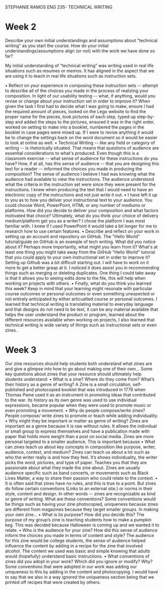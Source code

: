 
STEPHANIE RAMOS
ENG 235- TECHNICAL WRITING

# Week 2

Describe your own initial understandings and assumptions about "technical writing" as you start the course. How do your initial understandings/assumptions align (or not) with the work we have done so far?

My initial understanding of “technical writing” was writing used in real life situations such as resumes or memos. It has aligned in the aspect that we are using it to teach in real life situations such as instruction sets. 

•	Reflect on your experience in composing these instruction sets -- attempt to describe all of the choices you made in the process of realizing your composition. In light of our usability testing -- what, if anything, would you revise or change about your instruction set in order to improve it?
When given the task I first had to decide what I was going to make, ensure I had the required amount of pieces, looked on the Lego website to find the proper name for the pieces, took pictures of each step, typed up step-by-step and added the steps to the pictures, ensured it was in the right order, worked on setting to make into a booklet, numbered the pages in the booklet in case pages were mixed up. If I were to revise anything it would be to change the settings back on the word document so it would be easier to look at online as well. 
•	Technical Writing -- like any field or category of writing -- is rhetorically situated. That means that questions of audience are essential considerations to what's produced. Even though this is a classroom exercise -- what sense of audience for these instructions do you have? How, if at all, has this sense of audience -- that you are designing this text for a reader -- informed the choices you made in producing the composition? 
The sense of audience I believe I had was knowing what the audience had available to view the instructions. The audience understood what the criteria in the instruction set were since they were present for the instructions. I knew when producing the text that I would need to have an electronic copy of the instructions and not just write it out. 
•	I have left it up to you as to how you deliver your instructional text to your audience. You could choose Word, PowerPoint, HTML or any number of mediums or platforms. How did you decide to deliver your composition and what factors motivated that choice? Ultimately, what do you think your choice of delivery medium/platform get you as a writer? 
I chose the platform I was most familiar with. I knew if I used PowerPoint it would take a bit longer for me to research how to use certain features. 
•	Describe and reflect on your work in setting up an account and repository on GitHub. The "Hello World" tutorial/guide on GitHub is an example of tech writing. What did you notice about it? Perhaps more importantly, what might you learn from it? What's at least one thing you might take away from the GitHub "Hello World" tutorial that you could apply to your own instructional set in order to improve it? 
Setting up Github was a bit difficult starting out. I will have to work on it more to get a better grasp at it. I noticed it does assist you in recommending things such as merging or deleting duplicates. One thing I could take away is that it allows you to seeing edits done to the file, this will help when working on projects with others.
•	Finally, what do you think you learned this week? Keep in mind that your learning might resonate with particular course outcomes or personal outcomes or even something unexpected or not entirely anticipated by either articualted course or personal outcomes.
I learned that technical writing is translating material to everyday language and that designs do not need to be text, it can be any material available that helps the user understand the product or program, learned about the different resources available when working on projects, I also learned that technical writing is wide variety of things such as instructional sets or even zines. 

# Week 3

Our zine resources should help students both understand what zines are and give a glimpse into how to go about making one of their own…
Some key questions about zines that your resource should ultimately help students understand:
•	What is a zine? Where do they come from? What’s their history as a genre of writing? 
A Zine is a small circulation, self-published and photocopied booklet that was introduced in 1776 when Thomas Paine used it as an instrument in promoting ideas that contributed to the war. Its history as its own genre was used to use individual expressions, became popular when they were used to promote music or even promoting a movement. 
•	Why do people compose/write zines? 
People compose/ write zines to promote or teach while adding individuality. 
•	Why might they be important or matter as genre of writing?
Zines are important as a genre because it is raw without rules. It allows the individual or small group to express themselves and have a publication made with paper that holds more weight than a post on social media. Zines are more personal targeted to a smaller audience. 
This is important because 
•	What can zines teach us about key concepts in composition like purpose, writer, audience, context, and medium?
Zines can teach us about a lot such as who the writer really is and how they feel. It’s shows individuality, the writer picks the word, pictures, and type of paper. Teaches you that they are passionate about what they made the zine about. Zines are usually audience specific such as band concerts, or movements such as Black Lives Matter, a way to share their passion who could relate to the context. 
•	It is often said that zines have no rules, and this is true to a point. But zines do follow certain conventions (Links to an external site.) or norms in their style, content and design. In other words -- zines are recognizable as kind or genre of writing. What are these conventions? 
Some conventions would be things such as having your zine photocopied, uniqueness because zines are different from magazines because they target smaller groups. 
In making your own zine…
•	What is its purpose? How did you decide this?
 The purpose of my group’s zine is teaching students how to make a pumpkin keg. This was decided because Halloween is coming up and we wanted it to relate. 
•	Who is the audience for your zine? How did this sense of audience inform the choices you made in terms of content and style?
The audience for this zine would be college students, the sense of audience helped influence the content by adding in a recipe for the zine that involved alcohol. The content we used was basic and simple knowing that adults would (hopefully) understand basic instructions. 
•	What conventions of zines did you adopt in your work? Which did you ignore or modify? Why?
Some conventions that were adopted in our work was adding our uniqueness to this by adding in the content and photocopying. I would have to say that we also in a way ignored the uniqueness section being that we printed off recipes that were created by others. 


